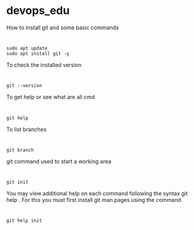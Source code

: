 # devops_edu

How to install git and some basic commands
#
    sudo apt update
    sudo apt install git -y
To check the installed version
#
    git --version
To get help or see what are all cmd
#
    git help
To list branches
#
    git branch
git command used to start a working area
#
    git init
You may view additional help on each command following the syntax git help <command>. For this you must first install git man pages using the command
#
    git help init
